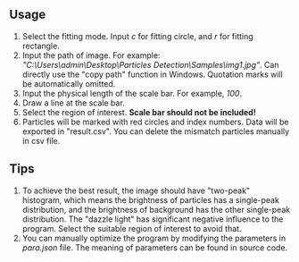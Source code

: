 ## Usage

1. Select the fitting mode. Input *c* for fitting circle, and *r* for fitting rectangle.
2. Input the path of image. For example: *"C:\Users\admin\Desktop\Particles Detection\Samples\img1.jpg"*. Can directly use the "copy path" function in Windows. Quotation marks will be automatically omitted.  
3. Input the physical length of the scale bar. For example, *100*.
4. Draw a line at the scale bar.
5. Select the region of interest. **Scale bar should not be included!**
6. Particles will be marked with red circles and index numbers. Data will be exported in "result.csv". You can delete the mismatch particles manually in csv file.

## Tips

1. To achieve the best result, the image should have "two-peak" histogram, which means the brightness of particles has a single-peak distribution, and the brightness of background has the other single-peak distribution. The "dazzle light" has significant negative influence to the program. Select the suitable region of interest to avoid that.
2. You can manually optimize the program by modifying  the parameters in *para.json* file. The meaning of parameters can be found in source code.